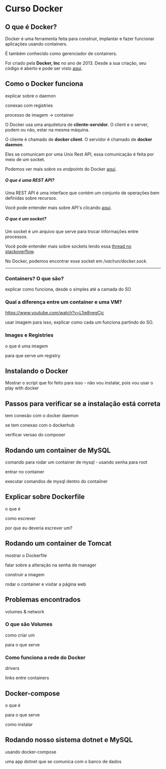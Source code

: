 # Curso Docker

## O que é Docker?

Docker é uma ferramenta feita para construir, implantar e fazer funcionar aplicações usando containers.

É também conhecido como gerenciador de containers.

Foi criado pela **Docker, Inc** no ano de 2013. Desde a sua criação, seu código é aberto e pode ser visto [aqui](https://github.com/docker).

## Como o Docker funciona

explicar sobre o daemon

conexao com registries

processo de imagem -> container

O Docker usa uma arquitetura de **cliente-servidor**. O client e o server, podem ou não, estar na mesma máquina.

O cliente é chamado de **docker client**.
O servidor é chamado de **docker daemon**.

Eles se comunicam por uma Unix Rest API, essa comunicação é feita por meio de um socket.

Podemos ver mais sobre os *endpoints* do Docker [aqui](https://docs.docker.com/engine/api/v1.24/).

##### O que é uma REST API?

Uma REST API é uma interface que contém um conjunto de operações bem definidas sobre recursos.

Você pode entender mais sobre API's clicando [aqui](https://becode.com.br/o-que-e-api-rest-e-restful/).

##### O que é um socket?

Um socket é um arquivo que serve para trocar informações entre processos.

Você pode entender mais sobre sockets lendo essa [thread no stackoverflow](https://unix.stackexchange.com/questions/243265/how-to-get-more-info-about-socket-file).

No Docker, podemos encontrar esse socket em */var/run/docker.sock*.

---

### Containers? O que são?

explicar como funciona, desde o simples até a camada do SO

### Qual a diferença entre um container e uma VM?

https://www.youtube.com/watch?v=L1ie8negCjc

usar imagem para isso, explicar como cada um funciona partindo do SO.

### Images e Registries

o que é uma imagem

para que serve um registry

## Instalando o Docker

Mostrar o script que foi feito para isso - não vou instalar, pois vou usar o play with docker

## Passos para verificar se a instalação está correta

tem conexão com o docker daemon

se tem conexao com o dockerhub

verificar versao do composer

## Rodando um container de MySQL

comando para rodar um container de mysql - usando senha para root

entrar no container

executar comandos de mysql dentro do contaiiner

## Explicar sobre Dockerfile

o que é

como escrever

por que eu deveria escrever um?

## Rodando um container de Tomcat

mostrar o Dockerfile

falar sobre a alteração na senha de manager

construir a imagem

rodar o container e visitar a página web

## Problemas encontrados

volumes & network

### O que são Volumes

como criar um

para o que serve

### Como funciona a rede do Docker

drivers

links entre containers

## Docker-compose

o que é

para o que serve

como instalar

## Rodando nosso sistema dotnet e MySQL

usando docker-compose

uma app dotnet que se comunica com o banco de dados 